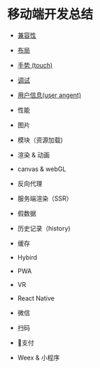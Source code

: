# 移动端开发总结

* [兼容性](./Compatibility.md)

* [布局](./Layout.md)

* [手势 (touch)](./touch.md)

* [调试](./Debug.md)

* [用户信息(user angent)](./UserAgent.md)

* 性能

* 图片

* 模块（资源加载)

* 渲染 & 动画

* canvas & webGL

* 反向代理

* 服务端渲染（SSR）

* 假数据

* 历史记录（history)

* 缓存

* Hybird

* PWA

* VR

* React Native

* 微信

* 扫码

* 支付

* Weex & 小程序

